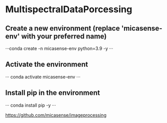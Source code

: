 # MultispectralDataPorcessing
## Create a new environment (replace 'micasense-env' with your preferred name)
···conda create -n micasense-env python=3.9 -y
···
## Activate the environment
···
conda activate micasense-env
···

## Install pip in the environment
···
conda install pip -y
···


https://github.com/micasense/imageprocessing
